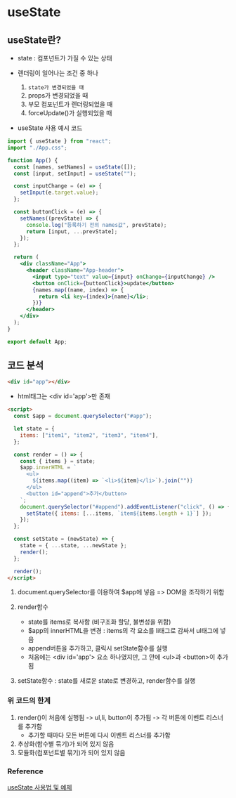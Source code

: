 # useState

## useState란?

- state : 컴포넌트가 가질 수 있는 상태
- 렌더링이 일어나는 조건 중 하나

  1.  `state가 변경되었을 때`
  2.  props가 변경되었을 때
  3.  부모 컴포넌트가 렌더링되었을 때
  4.  forceUpdate()가 실행되었을 때

- useState 사용 예시 코드

```jsx
import { useState } from "react";
import "./App.css";

function App() {
  const [names, setNames] = useState([]);
  const [input, setInput] = useState("");

  const inputChange = (e) => {
    setInput(e.target.value);
  };

  const buttonClick = (e) => {
    setNames((prevState) => {
      console.log("등록하기 전의 names값", prevState);
      return [input, ...prevState];
    });
  };

  return (
    <div className="App">
      <header className="App-header">
        <input type="text" value={input} onChange={inputChange} />
        <button onClick={buttonClick}>update</button>
        {names.map((name, index) => {
          return <li key={index}>{name}</li>;
        })}
      </header>
    </div>
  );
}

export default App;
```

## 코드 분석

```html
<div id="app"></div>
```

- html태그는 \<div id='app'>만 존재

```html
<script>
  const $app = document.querySelector("#app");

  let state = {
    items: ["item1", "item2", "item3", "item4"],
  };

  const render = () => {
    const { items } = state;
    $app.innerHTML = `
      <ul>
        ${items.map((item) => `<li>${item}</li>`).join("")}
      </ul>
      <button id="append">추가</button>
    `;
    document.querySelector("#append").addEventListener("click", () => {
      setState({ items: [...items, `item${items.length + 1}`] });
    });
  };

  const setState = (newState) => {
    state = { ...state, ...newState };
    render();
  };

  render();
</script>
```

1. document.querySelector를 이용하여 $app에 넣음 => DOM을 조작하기 위함
2. render함수

   - state를 items로 복사함 (비구조화 할당, 불변성을 위함)
   - $app의 innerHTML을 변경 : items의 각 요소를 li태그로 감싸서 ul태그에 넣음
   - append버튼을 추가하고, 클릭시 setState함수를 실행
   - 처음에는 \<div id='app'> 요소 하나였지만, 그 안에 \<ul>과 \<button>이 추가됨

3. setState함수 : state를 새로운 state로 변경하고, render함수를 실행

### 위 코드의 한계

1. render()이 처음에 실행됨 -> ul,li, button이 추가됨 -> 각 버튼에 이벤트 리스너를 추가함
   - 추가할 때마다 모든 버튼에 다시 이벤트 리스너를 추가함
2. 추상화(함수별 묶기)가 되어 있지 않음
3. 모듈화(컴포넌트별 묶기)가 되어 있지 않음

### Reference

[useState 사용법 및 예제](https://itprogramming119.tistory.com/entry/React-useState-%EC%82%AC%EC%9A%A9%EB%B2%95-%EB%B0%8F-%EC%98%88%EC%A0%9C)
